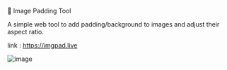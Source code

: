 📐 Image Padding Tool

A simple web tool to add padding/background to images and adjust their aspect ratio.

link : https://imgpad.live

![image](https://github.com/user-attachments/assets/fdfebff1-d499-4c35-b29b-9eaa7c40377d)



